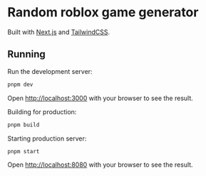 # Random roblox game generator
Built with [Next.js](https://nextjs.org) and [TailwindCSS](https://tailwindcss.com).

## Running

Run the development server:

```bash
pnpm dev
```

Open [http://localhost:3000](http://localhost:3000) with your browser to see the result.

Building for production:

```bash
pnpm build
```

Starting production server:

```bash
pnpm start
```

Open [http://localhost:8080](http://localhost:8080) with your browser to see the result.

